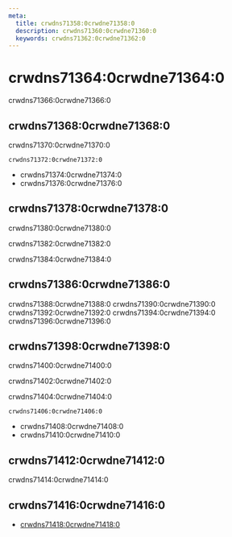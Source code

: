 ```yaml
---
meta:
  title: crwdns71358:0crwdne71358:0
  description: crwdns71360:0crwdne71360:0
  keywords: crwdns71362:0crwdne71362:0
---
```


# crwdns71364:0crwdne71364:0
crwdns71366:0crwdne71366:0

<entry-ad />

## crwdns71368:0crwdne71368:0
crwdns71370:0crwdne71370:0

`crwdns71372:0crwdne71372:0`
- crwdns71374:0crwdne71374:0
- crwdns71376:0crwdne71376:0


## crwdns71378:0crwdne71378:0
crwdns71380:0crwdne71380:0

  crwdns71382:0crwdne71382:0

  crwdns71384:0crwdne71384:0

## crwdns71386:0crwdne71386:0
crwdns71388:0crwdne71388:0
<alert type="success">crwdns71390:0crwdne71390:0</alert>
<alert type="info">crwdns71392:0crwdne71392:0</alert>
<alert type="warning">crwdns71394:0crwdne71394:0</alert>
<alert type="error">crwdns71396:0crwdne71396:0</alert>

## crwdns71398:0crwdne71398:0
crwdns71400:0crwdne71400:0

  crwdns71402:0crwdne71402:0

  crwdns71404:0crwdne71404:0

  `crwdns71406:0crwdne71406:0`
  - crwdns71408:0crwdne71408:0
  - crwdns71410:0crwdne71410:0

## crwdns71412:0crwdne71412:0
crwdns71414:0crwdne71414:0

## crwdns71416:0crwdne71416:0
  - [crwdns71418:0crwdne71418:0]()

<endmatter />

